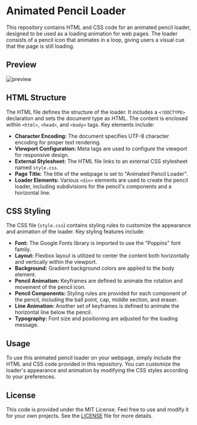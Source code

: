 # Animated Pencil Loader
This repository contains HTML and CSS code for an animated pencil loader, designed to be used as a loading animation for web pages. The loader consists of a pencil icon that animates in a loop, giving users a visual cue that the page is still loading.

## Preview
![preview](https://github.com/withaarzoo/Animated-Pencil-Loader/assets/59678435/1c2ea641-b3b1-4051-a9c3-b1f49891cbca)

## HTML Structure

The HTML file defines the structure of the loader. It includes a `<!DOCTYPE>` declaration and sets the document type as HTML. The content is enclosed within `<html>`, `<head>`, and `<body>` tags. Key elements include:

- **Character Encoding:** The document specifies UTF-8 character encoding for proper text rendering.
- **Viewport Configuration:** Meta tags are used to configure the viewport for responsive design.
- **External Stylesheet:** The HTML file links to an external CSS stylesheet named `style.css`.
- **Page Title:** The title of the webpage is set to "Animated Pencil Loader".
- **Loader Elements:** Various `<div>` elements are used to create the pencil loader, including subdivisions for the pencil's components and a horizontal line.

## CSS Styling

The CSS file (`style.css`) contains styling rules to customize the appearance and animation of the loader. Key styling features include:

- **Font:** The Google Fonts library is imported to use the "Poppins" font family.
- **Layout:** Flexbox layout is utilized to center the content both horizontally and vertically within the viewport.
- **Background:** Gradient background colors are applied to the body element.
- **Pencil Animation:** Keyframes are defined to animate the rotation and movement of the pencil icon.
- **Pencil Components:** Styling rules are provided for each component of the pencil, including the ball point, cap, middle section, and eraser.
- **Line Animation:** Another set of keyframes is defined to animate the horizontal line below the pencil.
- **Typography:** Font size and positioning are adjusted for the loading message.

## Usage

To use this animated pencil loader on your webpage, simply include the HTML and CSS code provided in this repository. You can customize the loader's appearance and animation by modifying the CSS styles according to your preferences.

## License

This code is provided under the MIT License. Feel free to use and modify it for your own projects. See the [LICENSE](LICENSE) file for more details.

